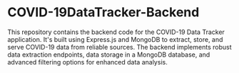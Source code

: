 # COVID-19DataTracker-Backend
This repository contains the backend code for the COVID-19 Data Tracker application. It's built using Express.js and MongoDB to extract, store, and serve COVID-19 data from reliable sources. The backend implements robust data extraction endpoints, data storage in a MongoDB database, and advanced filtering options for enhanced data analysis.
